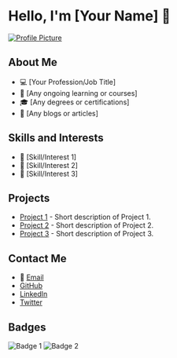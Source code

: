 # Hello, I'm [Your Name] 👋

[![Profile Picture](url-to-your-image.png)](https://yourusername.github.io)

## About Me

- 💻 [Your Profession/Job Title]
- 🌱 [Any ongoing learning or courses]
- 🎓 [Any degrees or certifications]
- 📝 [Any blogs or articles]

## Skills and Interests

- 🔧 [Skill/Interest 1]
- 🔧 [Skill/Interest 2]
- 🔧 [Skill/Interest 3]

## Projects

- [Project 1](https://github.com/yourusername/project1) - Short description of Project 1.
- [Project 2](https://github.com/yourusername/project2) - Short description of Project 2.
- [Project 3](https://github.com/yourusername/project3) - Short description of Project 3.

## Contact Me

- 📧 [Email](mailto:youremail@example.com)
- [GitHub](https://github.com/yourusername)
- [LinkedIn](https://www.linkedin.com/in/yourprofile)
- [Twitter](https://twitter.com/yourhandle)

## Badges

![Badge 1](https://img.shields.io/badge/-Badge%201-abcdef)
![Badge 2](https://img.shields.io/badge/-Badge%202-ff69b4)

<!-- Feel free to add more sections or customize it as per your preference 
